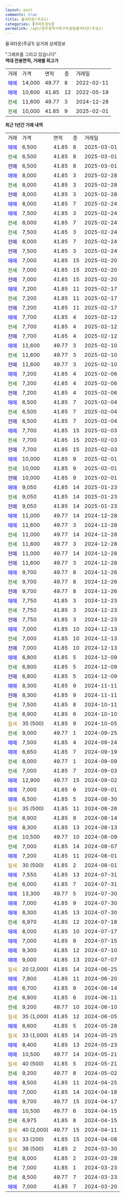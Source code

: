 ```yaml
---
layout: post
comments: true
title: 율곡타운(주공1)
categories: [아파트정보]
permalink: /apt/광주광역시북구두암동율곡타운(주공1)
---
```


율곡타운(주공1) 실거래 상세정보

<script type="text/javascript">
  google.charts.load('current', {'packages':['line', 'corechart']});
  google.charts.setOnLoadCallback(drawChart);

  function drawChart() {
    var data = new google.visualization.DataTable();
    data.addColumn('date', '거래일');
    data.addColumn('number', "매매");
    data.addColumn('number', "전세");
    data.addColumn('number', "전매");

    data.addRows([[new Date(Date.parse("2025-03-01")), 6500, null, null], [new Date(Date.parse("2025-03-01")), null, 6500, null], [new Date(Date.parse("2025-03-01")), null, null, 6500], [new Date(Date.parse("2025-02-28")), 8000, null, null], [new Date(Date.parse("2025-02-28")), null, 8000, null], [new Date(Date.parse("2025-02-28")), null, null, 8000], [new Date(Date.parse("2025-02-24")), 8000, null, null], [new Date(Date.parse("2025-02-24")), 7500, null, null], [new Date(Date.parse("2025-02-24")), null, 8000, null], [new Date(Date.parse("2025-02-24")), null, 7500, null], [new Date(Date.parse("2025-02-24")), null, null, 8000], [new Date(Date.parse("2025-02-24")), null, null, 7500], [new Date(Date.parse("2025-02-20")), 7000, null, null], [new Date(Date.parse("2025-02-20")), null, 7000, null], [new Date(Date.parse("2025-02-20")), null, null, 7000], [new Date(Date.parse("2025-02-17")), 7200, null, null], [new Date(Date.parse("2025-02-17")), null, 7200, null], [new Date(Date.parse("2025-02-17")), null, null, 7200], [new Date(Date.parse("2025-02-12")), 7700, null, null], [new Date(Date.parse("2025-02-12")), null, 7700, null], [new Date(Date.parse("2025-02-12")), null, null, 7700], [new Date(Date.parse("2025-02-10")), 11600, null, null], [new Date(Date.parse("2025-02-10")), null, 11600, null], [new Date(Date.parse("2025-02-10")), null, null, 11600], [new Date(Date.parse("2025-02-06")), 7200, null, null], [new Date(Date.parse("2025-02-06")), null, 7200, null], [new Date(Date.parse("2025-02-06")), null, null, 7200], [new Date(Date.parse("2025-02-04")), 6500, null, null], [new Date(Date.parse("2025-02-04")), null, 6500, null], [new Date(Date.parse("2025-02-04")), null, null, 6500], [new Date(Date.parse("2025-02-03")), 7700, null, null], [new Date(Date.parse("2025-02-03")), null, 7700, null], [new Date(Date.parse("2025-02-03")), null, null, 7700], [new Date(Date.parse("2025-02-01")), 10000, null, null], [new Date(Date.parse("2025-02-01")), null, 10000, null], [new Date(Date.parse("2025-02-01")), null, null, 10000], [new Date(Date.parse("2025-01-23")), 9050, null, null], [new Date(Date.parse("2025-01-23")), null, 9050, null], [new Date(Date.parse("2025-01-23")), null, null, 9050], [new Date(Date.parse("2024-12-28")), 11000, null, null], [new Date(Date.parse("2024-12-28")), 11600, null, null], [new Date(Date.parse("2024-12-28")), null, 11000, null], [new Date(Date.parse("2024-12-28")), null, 11600, null], [new Date(Date.parse("2024-12-28")), null, null, 11000], [new Date(Date.parse("2024-12-28")), null, null, 11600], [new Date(Date.parse("2024-12-26")), 9700, null, null], [new Date(Date.parse("2024-12-26")), null, 9700, null], [new Date(Date.parse("2024-12-26")), null, null, 9700], [new Date(Date.parse("2024-12-23")), 7750, null, null], [new Date(Date.parse("2024-12-23")), null, 7750, null], [new Date(Date.parse("2024-12-23")), null, null, 7750], [new Date(Date.parse("2024-12-13")), 7000, null, null], [new Date(Date.parse("2024-12-13")), null, 7000, null], [new Date(Date.parse("2024-12-13")), null, null, 7000], [new Date(Date.parse("2024-12-09")), 6800, null, null], [new Date(Date.parse("2024-12-09")), null, 6800, null], [new Date(Date.parse("2024-12-09")), null, null, 6800], [new Date(Date.parse("2024-11-11")), 8300, null, null], [new Date(Date.parse("2024-11-11")), null, null, 8300], [new Date(Date.parse("2024-10-11")), null, 7500, null], [new Date(Date.parse("2024-10-10")), null, 6900, null], [new Date(Date.parse("2024-10-05")), null, null, null], [new Date(Date.parse("2024-09-25")), null, 9000, null], [new Date(Date.parse("2024-09-24")), 7500, null, null], [new Date(Date.parse("2024-09-19")), 6650, null, null], [new Date(Date.parse("2024-09-09")), null, 8000, null], [new Date(Date.parse("2024-09-03")), null, 7000, null], [new Date(Date.parse("2024-09-02")), 12900, null, null], [new Date(Date.parse("2024-09-01")), 7000, null, null], [new Date(Date.parse("2024-08-30")), 6500, null, null], [new Date(Date.parse("2024-08-26")), null, null, null], [new Date(Date.parse("2024-08-14")), null, 6900, null], [new Date(Date.parse("2024-08-13")), 8300, null, null], [new Date(Date.parse("2024-08-09")), null, 10500, null], [new Date(Date.parse("2024-08-07")), null, 7000, null], [new Date(Date.parse("2024-08-01")), 7200, null, null], [new Date(Date.parse("2024-08-01")), null, null, null], [new Date(Date.parse("2024-07-31")), 7550, null, null], [new Date(Date.parse("2024-07-31")), null, 6000, null], [new Date(Date.parse("2024-07-30")), 13300, null, null], [new Date(Date.parse("2024-07-30")), 7000, null, null], [new Date(Date.parse("2024-07-30")), 8300, null, null], [new Date(Date.parse("2024-07-18")), null, 6970, null], [new Date(Date.parse("2024-07-17")), 8000, null, null], [new Date(Date.parse("2024-07-15")), 7000, null, null], [new Date(Date.parse("2024-07-10")), 9300, null, null], [new Date(Date.parse("2024-07-07")), 9000, null, null], [new Date(Date.parse("2024-06-25")), null, null, null], [new Date(Date.parse("2024-06-20")), 7800, null, null], [new Date(Date.parse("2024-06-14")), 6700, null, null], [new Date(Date.parse("2024-06-11")), null, 6800, null], [new Date(Date.parse("2024-06-10")), null, 9200, null], [new Date(Date.parse("2024-06-05")), null, null, null], [new Date(Date.parse("2024-05-28")), 6600, null, null], [new Date(Date.parse("2024-05-25")), null, null, null], [new Date(Date.parse("2024-05-23")), 8400, null, null], [new Date(Date.parse("2024-05-21")), 10500, null, null], [new Date(Date.parse("2024-05-21")), null, null, null], [new Date(Date.parse("2024-05-02")), null, 9200, null], [new Date(Date.parse("2024-04-25")), 8500, null, null], [new Date(Date.parse("2024-04-18")), 7000, null, null], [new Date(Date.parse("2024-04-17")), 9700, null, null], [new Date(Date.parse("2024-04-15")), 10500, null, null], [new Date(Date.parse("2024-04-15")), null, 6975, null], [new Date(Date.parse("2024-04-11")), null, null, null], [new Date(Date.parse("2024-04-08")), null, null, null], [new Date(Date.parse("2024-03-30")), null, null, null], [new Date(Date.parse("2024-03-28")), null, 8000, null], [new Date(Date.parse("2024-03-23")), null, 7000, null], [new Date(Date.parse("2024-03-23")), null, 8500, null], [new Date(Date.parse("2024-03-20")), 7000, null, null]]);

    var options = {
      hAxis: {
        format: 'yyyy/MM/dd'
      },    
      lineWidth: 0,
      pointsVisible: true,    
      title: '최근 1년간 유형별 실거래가 분포',
      legend: { position: 'bottom' }
    };

    var formatter = new google.visualization.NumberFormat({pattern:'###,###'} );
    formatter.format(data, 1);
    formatter.format(data, 2);
    
    setTimeout(function() {
        var chart = new google.visualization.LineChart(document.getElementById('columnchart_material'));
        chart.draw(data, (options));
        document.getElementById('loading').style.display = 'none';
    }, 200);
  }
</script>


<div id="loading" style="z-index:20; display: block; margin-left: 0px">"그래프를 그리고 있습니다"</div>
<div id="columnchart_material" style="width: 95%; margin-left: 0px; display: block"></div>
<!-- contents start -->
<b>역대 전용면적, 거래별 최고가</b>
<table class="sortable">
    <tr>
      <td>거래</td>
      <td>가격</td>
      <td>면적</td>
      <td>층</td>
      <td>거래일</td>
    </tr>
        <tr>
          <td><a style="color: blue">매매</a></td>
          <td>14,000</td>
          <td>49.77</td>
          <td>8</td>
          <td>2022-02-11</td>
        </tr>            <tr>
          <td><a style="color: blue">매매</a></td>
          <td>10,600</td>
          <td>41.85</td>
          <td>12</td>
          <td>2022-05-19</td>
        </tr>        
        <tr>
              <td><a style="color: darkgreen">전세</a></td>
              <td>11,600</td>
              <td>49.77</td>
              <td>3</td>
              <td>2024-12-28</td>
            </tr>            <tr>
              <td><a style="color: darkgreen">전세</a></td>
              <td>10,000</td>
              <td>41.85</td>
              <td>9</td>
              <td>2025-02-01</td>
            </tr>        
    
</table>

<b>최근 1년간 거래 내역</b>

<table class="sortable">
    <tr>
      <td>거래</td>
      <td>가격</td>
      <td>면적</td>
      <td>층</td>
      <td>거래일</td>
    </tr>
    <tr>
      <td><a style="color: blue">매매</a></td>
      <td>6,500</td>
      <td>41.85</td>
      <td>8</td>
      <td>2025-03-01</td>
    </tr>          <tr>
      <td><a style="color: darkgreen">전세</a></td>
      <td>6,500</td>
      <td>41.85</td>
      <td>8</td>
      <td>2025-03-01</td>
    </tr>          <tr>
      <td><a style="color: darkblue">전매</a></td>
      <td>6,500</td>
      <td>41.85</td>
      <td>8</td>
      <td>2025-03-01</td>
    </tr>          <tr>
      <td><a style="color: blue">매매</a></td>
      <td>8,000</td>
      <td>41.85</td>
      <td>3</td>
      <td>2025-02-28</td>
    </tr>          <tr>
      <td><a style="color: darkgreen">전세</a></td>
      <td>8,000</td>
      <td>41.85</td>
      <td>3</td>
      <td>2025-02-28</td>
    </tr>          <tr>
      <td><a style="color: darkblue">전매</a></td>
      <td>8,000</td>
      <td>41.85</td>
      <td>3</td>
      <td>2025-02-28</td>
    </tr>          <tr>
      <td><a style="color: blue">매매</a></td>
      <td>8,000</td>
      <td>41.85</td>
      <td>7</td>
      <td>2025-02-24</td>
    </tr>          <tr>
      <td><a style="color: blue">매매</a></td>
      <td>7,500</td>
      <td>41.85</td>
      <td>3</td>
      <td>2025-02-24</td>
    </tr>          <tr>
      <td><a style="color: darkgreen">전세</a></td>
      <td>8,000</td>
      <td>41.85</td>
      <td>7</td>
      <td>2025-02-24</td>
    </tr>          <tr>
      <td><a style="color: darkgreen">전세</a></td>
      <td>7,500</td>
      <td>41.85</td>
      <td>3</td>
      <td>2025-02-24</td>
    </tr>          <tr>
      <td><a style="color: darkblue">전매</a></td>
      <td>8,000</td>
      <td>41.85</td>
      <td>7</td>
      <td>2025-02-24</td>
    </tr>          <tr>
      <td><a style="color: darkblue">전매</a></td>
      <td>7,500</td>
      <td>41.85</td>
      <td>3</td>
      <td>2025-02-24</td>
    </tr>          <tr>
      <td><a style="color: blue">매매</a></td>
      <td>7,000</td>
      <td>41.85</td>
      <td>15</td>
      <td>2025-02-20</td>
    </tr>          <tr>
      <td><a style="color: darkgreen">전세</a></td>
      <td>7,000</td>
      <td>41.85</td>
      <td>15</td>
      <td>2025-02-20</td>
    </tr>          <tr>
      <td><a style="color: darkblue">전매</a></td>
      <td>7,000</td>
      <td>41.85</td>
      <td>15</td>
      <td>2025-02-20</td>
    </tr>          <tr>
      <td><a style="color: blue">매매</a></td>
      <td>7,200</td>
      <td>41.85</td>
      <td>11</td>
      <td>2025-02-17</td>
    </tr>          <tr>
      <td><a style="color: darkgreen">전세</a></td>
      <td>7,200</td>
      <td>41.85</td>
      <td>11</td>
      <td>2025-02-17</td>
    </tr>          <tr>
      <td><a style="color: darkblue">전매</a></td>
      <td>7,200</td>
      <td>41.85</td>
      <td>11</td>
      <td>2025-02-17</td>
    </tr>          <tr>
      <td><a style="color: blue">매매</a></td>
      <td>7,700</td>
      <td>41.85</td>
      <td>4</td>
      <td>2025-02-12</td>
    </tr>          <tr>
      <td><a style="color: darkgreen">전세</a></td>
      <td>7,700</td>
      <td>41.85</td>
      <td>4</td>
      <td>2025-02-12</td>
    </tr>          <tr>
      <td><a style="color: darkblue">전매</a></td>
      <td>7,700</td>
      <td>41.85</td>
      <td>4</td>
      <td>2025-02-12</td>
    </tr>          <tr>
      <td><a style="color: blue">매매</a></td>
      <td>11,600</td>
      <td>49.77</td>
      <td>3</td>
      <td>2025-02-10</td>
    </tr>          <tr>
      <td><a style="color: darkgreen">전세</a></td>
      <td>11,600</td>
      <td>49.77</td>
      <td>3</td>
      <td>2025-02-10</td>
    </tr>          <tr>
      <td><a style="color: darkblue">전매</a></td>
      <td>11,600</td>
      <td>49.77</td>
      <td>3</td>
      <td>2025-02-10</td>
    </tr>          <tr>
      <td><a style="color: blue">매매</a></td>
      <td>7,200</td>
      <td>41.85</td>
      <td>4</td>
      <td>2025-02-06</td>
    </tr>          <tr>
      <td><a style="color: darkgreen">전세</a></td>
      <td>7,200</td>
      <td>41.85</td>
      <td>4</td>
      <td>2025-02-06</td>
    </tr>          <tr>
      <td><a style="color: darkblue">전매</a></td>
      <td>7,200</td>
      <td>41.85</td>
      <td>4</td>
      <td>2025-02-06</td>
    </tr>          <tr>
      <td><a style="color: blue">매매</a></td>
      <td>6,500</td>
      <td>41.85</td>
      <td>7</td>
      <td>2025-02-04</td>
    </tr>          <tr>
      <td><a style="color: darkgreen">전세</a></td>
      <td>6,500</td>
      <td>41.85</td>
      <td>7</td>
      <td>2025-02-04</td>
    </tr>          <tr>
      <td><a style="color: darkblue">전매</a></td>
      <td>6,500</td>
      <td>41.85</td>
      <td>7</td>
      <td>2025-02-04</td>
    </tr>          <tr>
      <td><a style="color: blue">매매</a></td>
      <td>7,700</td>
      <td>41.85</td>
      <td>15</td>
      <td>2025-02-03</td>
    </tr>          <tr>
      <td><a style="color: darkgreen">전세</a></td>
      <td>7,700</td>
      <td>41.85</td>
      <td>15</td>
      <td>2025-02-03</td>
    </tr>          <tr>
      <td><a style="color: darkblue">전매</a></td>
      <td>7,700</td>
      <td>41.85</td>
      <td>15</td>
      <td>2025-02-03</td>
    </tr>          <tr>
      <td><a style="color: blue">매매</a></td>
      <td>10,000</td>
      <td>41.85</td>
      <td>9</td>
      <td>2025-02-01</td>
    </tr>          <tr>
      <td><a style="color: darkgreen">전세</a></td>
      <td>10,000</td>
      <td>41.85</td>
      <td>9</td>
      <td>2025-02-01</td>
    </tr>          <tr>
      <td><a style="color: darkblue">전매</a></td>
      <td>10,000</td>
      <td>41.85</td>
      <td>9</td>
      <td>2025-02-01</td>
    </tr>          <tr>
      <td><a style="color: blue">매매</a></td>
      <td>9,050</td>
      <td>41.85</td>
      <td>14</td>
      <td>2025-01-23</td>
    </tr>          <tr>
      <td><a style="color: darkgreen">전세</a></td>
      <td>9,050</td>
      <td>41.85</td>
      <td>14</td>
      <td>2025-01-23</td>
    </tr>          <tr>
      <td><a style="color: darkblue">전매</a></td>
      <td>9,050</td>
      <td>41.85</td>
      <td>14</td>
      <td>2025-01-23</td>
    </tr>          <tr>
      <td><a style="color: blue">매매</a></td>
      <td>11,000</td>
      <td>49.77</td>
      <td>14</td>
      <td>2024-12-28</td>
    </tr>          <tr>
      <td><a style="color: blue">매매</a></td>
      <td>11,600</td>
      <td>49.77</td>
      <td>3</td>
      <td>2024-12-28</td>
    </tr>          <tr>
      <td><a style="color: darkgreen">전세</a></td>
      <td>11,000</td>
      <td>49.77</td>
      <td>14</td>
      <td>2024-12-28</td>
    </tr>          <tr>
      <td><a style="color: darkgreen">전세</a></td>
      <td>11,600</td>
      <td>49.77</td>
      <td>3</td>
      <td>2024-12-28</td>
    </tr>          <tr>
      <td><a style="color: darkblue">전매</a></td>
      <td>11,000</td>
      <td>49.77</td>
      <td>14</td>
      <td>2024-12-28</td>
    </tr>          <tr>
      <td><a style="color: darkblue">전매</a></td>
      <td>11,600</td>
      <td>49.77</td>
      <td>3</td>
      <td>2024-12-28</td>
    </tr>          <tr>
      <td><a style="color: blue">매매</a></td>
      <td>9,700</td>
      <td>49.77</td>
      <td>8</td>
      <td>2024-12-26</td>
    </tr>          <tr>
      <td><a style="color: darkgreen">전세</a></td>
      <td>9,700</td>
      <td>49.77</td>
      <td>8</td>
      <td>2024-12-26</td>
    </tr>          <tr>
      <td><a style="color: darkblue">전매</a></td>
      <td>9,700</td>
      <td>49.77</td>
      <td>8</td>
      <td>2024-12-26</td>
    </tr>          <tr>
      <td><a style="color: blue">매매</a></td>
      <td>7,750</td>
      <td>41.85</td>
      <td>3</td>
      <td>2024-12-23</td>
    </tr>          <tr>
      <td><a style="color: darkgreen">전세</a></td>
      <td>7,750</td>
      <td>41.85</td>
      <td>3</td>
      <td>2024-12-23</td>
    </tr>          <tr>
      <td><a style="color: darkblue">전매</a></td>
      <td>7,750</td>
      <td>41.85</td>
      <td>3</td>
      <td>2024-12-23</td>
    </tr>          <tr>
      <td><a style="color: blue">매매</a></td>
      <td>7,000</td>
      <td>41.85</td>
      <td>10</td>
      <td>2024-12-13</td>
    </tr>          <tr>
      <td><a style="color: darkgreen">전세</a></td>
      <td>7,000</td>
      <td>41.85</td>
      <td>10</td>
      <td>2024-12-13</td>
    </tr>          <tr>
      <td><a style="color: darkblue">전매</a></td>
      <td>7,000</td>
      <td>41.85</td>
      <td>10</td>
      <td>2024-12-13</td>
    </tr>          <tr>
      <td><a style="color: blue">매매</a></td>
      <td>6,800</td>
      <td>41.85</td>
      <td>5</td>
      <td>2024-12-09</td>
    </tr>          <tr>
      <td><a style="color: darkgreen">전세</a></td>
      <td>6,800</td>
      <td>41.85</td>
      <td>5</td>
      <td>2024-12-09</td>
    </tr>          <tr>
      <td><a style="color: darkblue">전매</a></td>
      <td>6,800</td>
      <td>41.85</td>
      <td>5</td>
      <td>2024-12-09</td>
    </tr>          <tr>
      <td><a style="color: blue">매매</a></td>
      <td>8,300</td>
      <td>41.85</td>
      <td>9</td>
      <td>2024-11-11</td>
    </tr>          <tr>
      <td><a style="color: darkblue">전매</a></td>
      <td>8,300</td>
      <td>41.85</td>
      <td>9</td>
      <td>2024-11-11</td>
    </tr>          <tr>
      <td><a style="color: darkgreen">전세</a></td>
      <td>7,500</td>
      <td>41.85</td>
      <td>8</td>
      <td>2024-10-11</td>
    </tr>          <tr>
      <td><a style="color: darkgreen">전세</a></td>
      <td>6,900</td>
      <td>41.85</td>
      <td>6</td>
      <td>2024-10-10</td>
    </tr>          <tr>
      <td><a style="color: darkgoldenrod">월세</a></td>
      <td>35 (500)</td>
      <td>41.85</td>
      <td>9</td>
      <td>2024-10-05</td>
    </tr>          <tr>
      <td><a style="color: darkgreen">전세</a></td>
      <td>9,000</td>
      <td>49.77</td>
      <td>1</td>
      <td>2024-09-25</td>
    </tr>          <tr>
      <td><a style="color: blue">매매</a></td>
      <td>7,500</td>
      <td>41.85</td>
      <td>4</td>
      <td>2024-09-24</td>
    </tr>          <tr>
      <td><a style="color: blue">매매</a></td>
      <td>6,650</td>
      <td>41.85</td>
      <td>7</td>
      <td>2024-09-19</td>
    </tr>          <tr>
      <td><a style="color: darkgreen">전세</a></td>
      <td>8,000</td>
      <td>49.77</td>
      <td>1</td>
      <td>2024-09-09</td>
    </tr>          <tr>
      <td><a style="color: darkgreen">전세</a></td>
      <td>7,000</td>
      <td>41.85</td>
      <td>7</td>
      <td>2024-09-03</td>
    </tr>          <tr>
      <td><a style="color: blue">매매</a></td>
      <td>12,900</td>
      <td>49.77</td>
      <td>15</td>
      <td>2024-09-02</td>
    </tr>          <tr>
      <td><a style="color: blue">매매</a></td>
      <td>7,000</td>
      <td>41.85</td>
      <td>6</td>
      <td>2024-09-01</td>
    </tr>          <tr>
      <td><a style="color: blue">매매</a></td>
      <td>6,500</td>
      <td>41.85</td>
      <td>5</td>
      <td>2024-08-30</td>
    </tr>          <tr>
      <td><a style="color: darkgoldenrod">월세</a></td>
      <td>35 (500)</td>
      <td>41.85</td>
      <td>11</td>
      <td>2024-08-26</td>
    </tr>          <tr>
      <td><a style="color: darkgreen">전세</a></td>
      <td>6,900</td>
      <td>41.85</td>
      <td>9</td>
      <td>2024-08-14</td>
    </tr>          <tr>
      <td><a style="color: blue">매매</a></td>
      <td>8,300</td>
      <td>41.85</td>
      <td>13</td>
      <td>2024-08-13</td>
    </tr>          <tr>
      <td><a style="color: darkgreen">전세</a></td>
      <td>10,500</td>
      <td>49.77</td>
      <td>10</td>
      <td>2024-08-09</td>
    </tr>          <tr>
      <td><a style="color: darkgreen">전세</a></td>
      <td>7,000</td>
      <td>41.85</td>
      <td>14</td>
      <td>2024-08-07</td>
    </tr>          <tr>
      <td><a style="color: blue">매매</a></td>
      <td>7,200</td>
      <td>41.85</td>
      <td>11</td>
      <td>2024-08-01</td>
    </tr>          <tr>
      <td><a style="color: darkgoldenrod">월세</a></td>
      <td>30 (500)</td>
      <td>41.85</td>
      <td>2</td>
      <td>2024-08-01</td>
    </tr>          <tr>
      <td><a style="color: blue">매매</a></td>
      <td>7,550</td>
      <td>41.85</td>
      <td>13</td>
      <td>2024-07-31</td>
    </tr>          <tr>
      <td><a style="color: darkgreen">전세</a></td>
      <td>6,000</td>
      <td>41.85</td>
      <td>7</td>
      <td>2024-07-31</td>
    </tr>          <tr>
      <td><a style="color: blue">매매</a></td>
      <td>13,300</td>
      <td>49.77</td>
      <td>5</td>
      <td>2024-07-30</td>
    </tr>          <tr>
      <td><a style="color: blue">매매</a></td>
      <td>7,000</td>
      <td>41.85</td>
      <td>9</td>
      <td>2024-07-30</td>
    </tr>          <tr>
      <td><a style="color: blue">매매</a></td>
      <td>8,300</td>
      <td>41.85</td>
      <td>13</td>
      <td>2024-07-30</td>
    </tr>          <tr>
      <td><a style="color: darkgreen">전세</a></td>
      <td>6,970</td>
      <td>41.85</td>
      <td>12</td>
      <td>2024-07-18</td>
    </tr>          <tr>
      <td><a style="color: blue">매매</a></td>
      <td>8,000</td>
      <td>41.85</td>
      <td>10</td>
      <td>2024-07-17</td>
    </tr>          <tr>
      <td><a style="color: blue">매매</a></td>
      <td>7,000</td>
      <td>41.85</td>
      <td>8</td>
      <td>2024-07-15</td>
    </tr>          <tr>
      <td><a style="color: blue">매매</a></td>
      <td>9,300</td>
      <td>41.85</td>
      <td>12</td>
      <td>2024-07-10</td>
    </tr>          <tr>
      <td><a style="color: blue">매매</a></td>
      <td>9,000</td>
      <td>41.85</td>
      <td>13</td>
      <td>2024-07-07</td>
    </tr>          <tr>
      <td><a style="color: darkgoldenrod">월세</a></td>
      <td>20 (2,000)</td>
      <td>41.85</td>
      <td>14</td>
      <td>2024-06-25</td>
    </tr>          <tr>
      <td><a style="color: blue">매매</a></td>
      <td>7,800</td>
      <td>41.85</td>
      <td>11</td>
      <td>2024-06-20</td>
    </tr>          <tr>
      <td><a style="color: blue">매매</a></td>
      <td>6,700</td>
      <td>41.85</td>
      <td>9</td>
      <td>2024-06-14</td>
    </tr>          <tr>
      <td><a style="color: darkgreen">전세</a></td>
      <td>6,800</td>
      <td>41.85</td>
      <td>6</td>
      <td>2024-06-11</td>
    </tr>          <tr>
      <td><a style="color: darkgreen">전세</a></td>
      <td>9,200</td>
      <td>49.77</td>
      <td>10</td>
      <td>2024-06-10</td>
    </tr>          <tr>
      <td><a style="color: darkgoldenrod">월세</a></td>
      <td>35 (1,000)</td>
      <td>41.85</td>
      <td>12</td>
      <td>2024-06-05</td>
    </tr>          <tr>
      <td><a style="color: blue">매매</a></td>
      <td>6,600</td>
      <td>41.85</td>
      <td>5</td>
      <td>2024-05-28</td>
    </tr>          <tr>
      <td><a style="color: darkgoldenrod">월세</a></td>
      <td>33 (1,000)</td>
      <td>41.85</td>
      <td>14</td>
      <td>2024-05-25</td>
    </tr>          <tr>
      <td><a style="color: blue">매매</a></td>
      <td>8,400</td>
      <td>41.85</td>
      <td>13</td>
      <td>2024-05-23</td>
    </tr>          <tr>
      <td><a style="color: blue">매매</a></td>
      <td>10,500</td>
      <td>49.77</td>
      <td>14</td>
      <td>2024-05-21</td>
    </tr>          <tr>
      <td><a style="color: darkgoldenrod">월세</a></td>
      <td>40 (500)</td>
      <td>41.85</td>
      <td>5</td>
      <td>2024-05-21</td>
    </tr>          <tr>
      <td><a style="color: darkgreen">전세</a></td>
      <td>9,200</td>
      <td>49.77</td>
      <td>8</td>
      <td>2024-05-02</td>
    </tr>          <tr>
      <td><a style="color: blue">매매</a></td>
      <td>8,500</td>
      <td>41.85</td>
      <td>11</td>
      <td>2024-04-25</td>
    </tr>          <tr>
      <td><a style="color: blue">매매</a></td>
      <td>7,000</td>
      <td>41.85</td>
      <td>14</td>
      <td>2024-04-18</td>
    </tr>          <tr>
      <td><a style="color: blue">매매</a></td>
      <td>9,700</td>
      <td>49.77</td>
      <td>15</td>
      <td>2024-04-17</td>
    </tr>          <tr>
      <td><a style="color: blue">매매</a></td>
      <td>10,500</td>
      <td>49.77</td>
      <td>6</td>
      <td>2024-04-15</td>
    </tr>          <tr>
      <td><a style="color: darkgreen">전세</a></td>
      <td>6,975</td>
      <td>41.85</td>
      <td>8</td>
      <td>2024-04-15</td>
    </tr>          <tr>
      <td><a style="color: darkgoldenrod">월세</a></td>
      <td>40 (2,000)</td>
      <td>49.77</td>
      <td>15</td>
      <td>2024-04-11</td>
    </tr>          <tr>
      <td><a style="color: darkgoldenrod">월세</a></td>
      <td>33 (200)</td>
      <td>41.85</td>
      <td>15</td>
      <td>2024-04-08</td>
    </tr>          <tr>
      <td><a style="color: darkgoldenrod">월세</a></td>
      <td>38 (500)</td>
      <td>41.85</td>
      <td>2</td>
      <td>2024-03-30</td>
    </tr>          <tr>
      <td><a style="color: darkgreen">전세</a></td>
      <td>8,000</td>
      <td>41.85</td>
      <td>2</td>
      <td>2024-03-28</td>
    </tr>          <tr>
      <td><a style="color: darkgreen">전세</a></td>
      <td>7,000</td>
      <td>41.85</td>
      <td>1</td>
      <td>2024-03-23</td>
    </tr>          <tr>
      <td><a style="color: darkgreen">전세</a></td>
      <td>8,500</td>
      <td>49.77</td>
      <td>7</td>
      <td>2024-03-23</td>
    </tr>          <tr>
      <td><a style="color: blue">매매</a></td>
      <td>7,000</td>
      <td>41.85</td>
      <td>7</td>
      <td>2024-03-20</td>
    </tr>      </table>
<!-- contents end -->    

